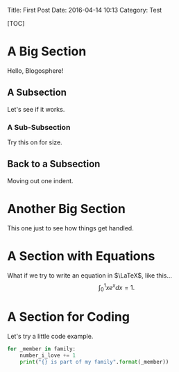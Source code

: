 Title: First Post
Date: 2016-04-14 10:13
Category: Test

[TOC]

# A Big Section

Hello, Blogosphere!

## A Subsection

Let's see if it works.

### A Sub-Subsection

Try this on for size.

## Back to a Subsection

Moving out one indent.

# Another Big Section

This one just to see how things get handled.

# A Section with Equations

What if we try to write an equation in $\LaTeX$, like this...
$$
\int_0^1 x e^x dx = 1.
$$

# A Section for Coding

Let's try a little code example.

```python
for _member in family:
	number_i_love += 1
	print("{} is part of my family".format(_member))
```